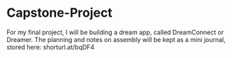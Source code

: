 # Capstone-Project

For my final project, I will be building a dream app, called DreamConnect or Dreamer.  The planning and notes on assembly will be kept as a mini journal, stored here: shorturl.at/bqDF4


